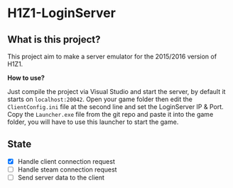 # H1Z1-LoginServer

## What is this project?

This project aim to make a server emulator for the 2015/2016 version of H1Z1.

**How to use?**

Just compile the project via Visual Studio and start the server, by default it starts on `localhost:20042`.
Open your game folder then edit the `ClientConfig.ini` file at the second line and set the LoginServer IP & Port.
Copy the `Launcher.exe` file from the git repo and paste it into the game folder, you will have to use this launcher to start the game.

## State

- [x] Handle client connection request
- [ ] Handle steam connection request 
- [ ] Send server data to the client
